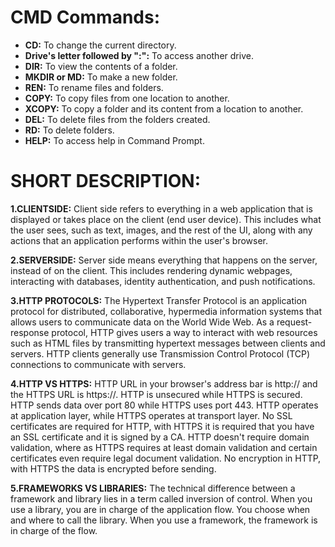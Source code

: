 # CMD Commands:

* **CD:** To change the current directory.
* **Drive's letter followed by ":":** To access another drive.
* **DIR:** To view the contents of a folder. 
* **MKDIR or MD:** To make a new folder.
* **REN:** To rename files and folders.
* **COPY:** To copy files from one location to another.
* **XCOPY:** To copy a folder and its content from a location to another.
* **DEL:** To delete files from the folders created.
* **RD:** To delete folders.
* **HELP:** To access help in Command Prompt.

# SHORT DESCRIPTION:

**1.CLIENTSIDE:** 
Client side refers to everything in a web application that is displayed or takes place on the client (end user device). This includes what the user sees, such as text, images, and the rest of the UI, along with any actions that an application performs within the user's browser.

**2.SERVERSIDE:**
Server side means everything that happens on the server, instead of on the client. This includes rendering dynamic webpages, interacting with databases, identity authentication, and push notifications.

**3.HTTP PROTOCOLS:**
The Hypertext Transfer Protocol is an application protocol for distributed, collaborative, hypermedia information systems that allows users to communicate data on the World Wide Web. As a request-response protocol, HTTP gives users a way to interact with web resources such as HTML files by transmitting hypertext messages between clients and servers. HTTP clients generally use Transmission Control Protocol (TCP) connections to communicate with servers.

**4.HTTP VS HTTPS:**
HTTP URL in your browser's address bar is http:// and the HTTPS URL is https://. HTTP is unsecured while HTTPS is secured. HTTP sends data over port 80 while HTTPS uses port 443. HTTP operates at application layer, while HTTPS operates at transport layer. No SSL certificates are required for HTTP, with HTTPS it is required that you have an SSL certificate and it is signed by a CA. HTTP doesn't require domain validation, where as HTTPS requires at least domain validation and certain certificates even require legal document validation. No encryption in HTTP, with HTTPS the data is encrypted before sending.

**5.FRAMEWORKS VS LIBRARIES:**
The technical difference between a framework and library lies in a term called inversion of control. When you use a library, you are in charge of the application flow. You choose when and where to call the library. When you use a framework, the framework is in charge of the flow.